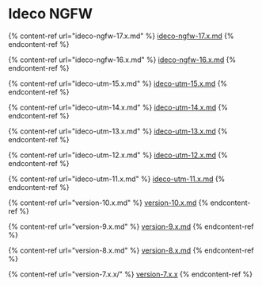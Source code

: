 # Ideco NGFW

{% content-ref url="ideco-ngfw-17.x.md" %}
[ideco-ngfw-17.x.md](ideco-ngfw-17.x.md)
{% endcontent-ref %}

{% content-ref url="ideco-ngfw-16.x.md" %}
[ideco-ngfw-16.x.md](ideco-ngfw-16.x.md)
{% endcontent-ref %}

{% content-ref url="ideco-utm-15.x.md" %}
[ideco-utm-15.x.md](ideco-utm-15.x.md)
{% endcontent-ref %}

{% content-ref url="ideco-utm-14.x.md" %}
[ideco-utm-14.x.md](ideco-utm-14.x.md)
{% endcontent-ref %}

{% content-ref url="ideco-utm-13.x.md" %}
[ideco-utm-13.x.md](ideco-utm-13.x.md)
{% endcontent-ref %}

{% content-ref url="ideco-utm-12.x.md" %}
[ideco-utm-12.x.md](ideco-utm-12.x.md)
{% endcontent-ref %}

{% content-ref url="ideco-utm-11.x.md" %}
[ideco-utm-11.x.md](ideco-utm-11.x.md)
{% endcontent-ref %}

{% content-ref url="version-10.x.md" %}
[version-10.x.md](version-10.x.md)
{% endcontent-ref %}

{% content-ref url="version-9.x.md" %}
[version-9.x.md](version-9.x.md)
{% endcontent-ref %}

{% content-ref url="version-8.x.md" %}
[version-8.x.md](version-8.x.md)
{% endcontent-ref %}

{% content-ref url="version-7.x.x/" %}
[version-7.x.x](version-7.x.x/)
{% endcontent-ref %}
